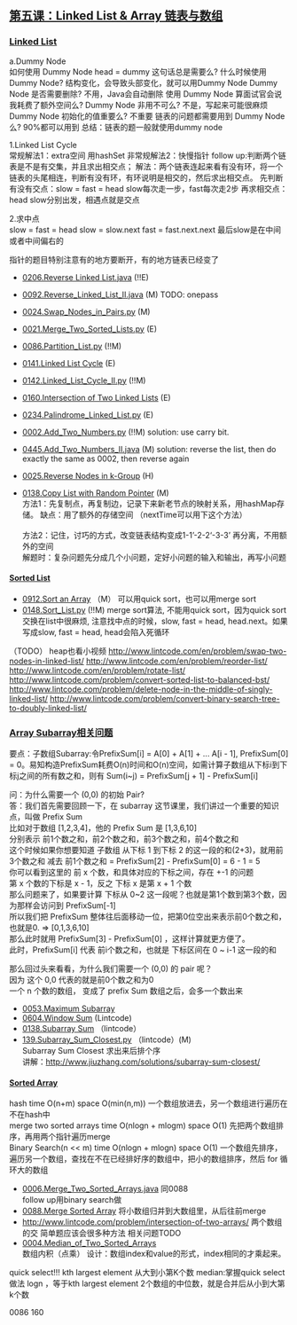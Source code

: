 ## [第五课：Linked List & Array 链表与数组](/Data-Structure.py) 

### [Linked List]()
a.Dummy Node <br>
如何使用 Dummy Node
head = dummy 这句话总是需要么? 
什么时候使用 Dummy Node? 结构变化，会导致头部变化，就可以用Dummy Node
Dummy Node 是否需要删除? 不用，Java会自动删除
使用 Dummy Node 算面试官会说我耗费了额外空间么? 
Dummy Node 非用不可么? 不是，写起来可能很麻烦
Dummy Node 初始化的值重要么?  不重要
链表的问题都需要用到 Dummy Node 么?  90%都可以用到
总结：链表的题一般就使用dummy node

1.Linked List Cycle  <br>
常规解法1：extra空间 用hashSet
非常规解法2：快慢指针  follow up:判断两个链表是不是有交集，并且求出相交点；
解法：两个链表连起来看有没有环，将一个链表的头尾相连，判断有没有环，有环说明是相交的，然后求出相交点。
先判断有没有交点：slow = fast = head slow每次走一步，fast每次走2步 
再求相交点：head slow分别出发，相遇点就是交点

2.求中点 <br>
slow = fast = head
slow = slow.next
fast = fast.next.next
最后slow是在中间或者中间偏右的

指针的题目特别注意有的地方要断开，有的地方链表已经变了
- [0206.Reverse Linked List.java](Solutions/0206.Reverse_Linked_List.java) (!!E)<br>
- [0092.Reverse_Linked_List_II.java](Solutions/0092.Reverse_Linked_List_II.py)  (M) TODO: onepass  <br>
- [0024.Swap_Nodes_in_Pairs.py](Solutions/0024.Swap_Nodes_in_Pairs.py)  (M) <br>
- [0021.Merge_Two_Sorted_Lists.py](Solutions/0021.Merge_Two_Sorted_Lists.py) (E) <br>
- [0086.Partition_List.py](Solutions/0086.Partition_List.py) (!!M) <br>
- [0141.Linked List Cycle](Solutions/0141.Linked_List_Cycle.py) (E) <br>
- [0142.Linked_List_Cycle_II.py](Solutions/0142.Linked_List_Cycle_II.py) (!!M) <br>

- [0160.Intersection of Two Linked Lists](Solutions/0160.Intersection_of_Two_Linked_Lists.py) (E) <br>
- [0234.Palindrome_Linked_List.py](Solutions/0234.Palindrome_Linked_List.py) (E) <br>
- [0002.Add_Two_Numbers.py](Solutions/0002.Add_Two_Numbers.py) (!!M) solution: use carry bit.<br>
- [0445.Add_Two_Numbers_II.java](Solutions/0445.Add_Two_Numbers_II.py) (M) solution: reverse the list, then do exactly the same as 0002, then reverse again<br>

- [0025.Reverse Nodes in k-Group](Solutions/0025.Reverse_Nodes_in_k-Group.py) (H) <br>
- [0138.Copy List with Random Pointer](Solutions/0138.Copy_List_with_Random_Pointer.py) (M) <br>
 方法1：先复制点，再复制边，记录下来新老节点的映射关系，用hashMap存储。  缺点：用了额外的存储空间  （nextTime可以用下这个方法）<br>  
 方法2：记住，讨巧的方式，改变链表结构变成1-1’-2-2‘-3-3’ 再分离，不用额外的空间 <br>
 解题时：复杂问题先分成几个小问题，定好小问题的输入和输出，再写小问题 <br>

#### [Sorted List]()
- [0912.Sort an Array](Solutions/0912.Sort_an_Array.py) （M）  可以用quick sort，也可以用merge sort<br>
- [0148.Sort_List.py](Solutions/0148.Sort_List.py) (!!M)   merge sort算法, 不能用quick sort，因为quick sort交换在list中很麻烦, 注意找中点的时候，slow, fast = head, head.next。如果写成slow, fast = head, head会陷入死循环 <br>

（TODO） 
heap也看小视频 
http://www.lintcode.com/en/problem/swap-two-nodes-in-linked-list/ 
http://www.lintcode.com/en/problem/reorder-list/ 
http://www.lintcode.com/en/problem/rotate-list/
http://www.lintcode.com/problem/convert-sorted-list-to-balanced-bst/
http://www.lintcode.com/problem/delete-node-in-the-middle-of-singly-linked-list/
http://www.lintcode.com/problem/convert-binary-search-tree-to-doubly-linked-list/

### [Array Subarray相关问题]()
要点：子数组Subarray:令PrefixSum[i] = A[0] + A[1] + ... A[i - 1], PrefixSum[0] = 0。易知构造PrefixSum耗费O(n)时间和O(n)空间，如需计算子数组从下标i到下标j之间的所有数之和，则有 Sum(i~j) = PrefixSum[j + 1] - PrefixSum[i]    <br>

问：为什么需要一个 (0,0) 的初始 Pair?   <br>
答：我们首先需要回顾一下，在 subarray 这节课里，我们讲过一个重要的知识点，叫做 Prefix Sum    <br>
比如对于数组 [1,2,3,4]，他的 Prefix Sum 是 [1,3,6,10]   <br>
分别表示 前1个数之和，前2个数之和，前3个数之和，前4个数之和   <br>
这个时候如果你想要知道 子数组 从下标  1 到下标 2 的这一段的和(2+3)，就用前 3个数之和 减去 前1个数之和 = PrefixSum[2] - PrefixSum[0] = 6 - 1 = 5   <br>
你可以看到这里的 前 x 个数，和具体对应的下标之间，存在 +-1 的问题   <br>
第 x 个数的下标是 x - 1，反之 下标 x 是第 x + 1 个数   <br>
那么问题来了，如果要计算 下标从 0~2 这一段呢？也就是第1个数到第3个数，因为那样会访问到 PrefixSum[-1]   <br>
所以我们把 PrefixSum 整体往后面移动一位，把第0位空出来表示前0个数之和，也就是0. => [0,1,3,6,10]     <br>
那么此时就用 PrefixSum[3] - PrefixSum[0] ，这样计算就更方便了。   <br>
此时，PrefixSum[i] 代表 前i个数之和，也就是 下标区间在 0 ~ i-1 这一段的和   <br>

那么回过头来看看，为什么我们需要一个 (0,0) 的 pair 呢？  <br>
因为 这个 0,0 代表的就是前0个数之和为0    <br>
一个 n 个数的数组， 变成了 prefix Sum 数组之后，会多一个数出来   <br>

- [0053.Maximum Subarray](Solutions/0053.Maximum_Subarray.py)  <br>
- [0604.Window Sum](Solutions/0604.Window_Sum.py) (Lintcode) <br>
- [0138.Subarray Sum](Solutions/0138.Subarray_Sum.py) （lintcode）<br>
- [139.Subarray_Sum_Closest.py](Solutions/139.Subarray_Sum_Closest.py) （lintcode）(M) <br>
  Subarray Sum Closest 求出来后排个序  <br>
  讲解：http://www.jiuzhang.com/solutions/subarray-sum-closest/   <br>
 
#### [Sorted Array]()
hash  time O(n+m)  space O(min(n,m))  一个数组放进去，另一个数组进行遍历在不在hash中  <br>
merge two sorted arrays  time O(nlogn + mlogm)  space O(1)  先把两个数组排序，再用两个指针遍历merge   <br>
Binary Search(n << m)  time O(nlogn + mlogn)  space O(1) 一个数组先排序，遍历另一个数组，查找在不在已经排好序的数组中，把小的数组排序，然后  for   循环大的数组   <br>

- [0006.Merge_Two_Sorted_Arrays.java](Solutions/0006.Merge_Two_Sorted_Arrays.java)  同0088 <br>
  follow up用binary search做
- [0088.Merge Sorted Array](Solutions/0088.Merge_Sorted_Array.java)  将小数组归并到大数组里，从后往前merge  <br> 
- http://www.lintcode.com/problem/intersection-of-two-arrays/ 两个数组的交 简单题应该会很多种方法  相关问题TODO <br> 
- [0004.Median_of_Two_Sorted_Arrays](Solutions/0004.Median_of_Two_Sorted_Arrays.java) <br>
   数组内积（点乘）  设计：数组index和value的形式，index相同的才乘起来。<br>
 
quick select!!!
kth largest element 从大到小第K个数 
median:掌握quick select 做法 logn ，等于kth largest element 
2个数组的中位数，就是合并后从小到大第k个数  

0086  160

